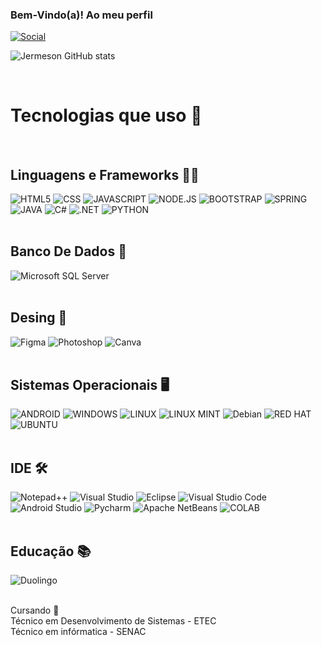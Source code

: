 ### Bem-Vindo(a)! Ao meu perfil ###


[![Social](https://img.shields.io/badge/LinkedIn-0077B5?style=for-the-badge&logo=linkedin&logoColor=white)](https://www.linkedin.com/in/jermeson-ferreira/)

![Jermeson GitHub stats](https://github-readme-stats.vercel.app/api?username=Jemersu&show_icons=true&theme=dracula)




<div style="display: inline-block"><br/>
    <h1>Tecnologias que uso 🤖</h1><br/>
    <h2>Linguagens e Frameworks 👨‍💻</h2>
    <img text-align="center" src="https://img.shields.io/badge/HTML5-E34F26?style=for-the-badge&logo=html5&logoColor=white" alt="HTML5" />
    <img text-align="center" src="https://img.shields.io/badge/CSS3-1572B6?style=for-the-badge&logo=css3&logoColor=white" alt="CSS" />
    <img text-align="center" src="https://img.shields.io/badge/JavaScript-F7DF1E?style=for-the-badge&logo=javascript&logoColor=black" alt="JAVASCRIPT" />
    <img text-align="center" src="https://img.shields.io/badge/Node.js-43853D?style=for-the-badge&logo=node.js&logoColor=white" alt="NODE.JS" />
    <img text-align="center" src="https://img.shields.io/badge/Bootstrap-563D7C?style=for-the-badge&logo=bootstrap&logoColor=white" alt="BOOTSTRAP" />
    <img text-align="center" src="https://img.shields.io/badge/Spring-6DB33F?style=for-the-badge&logo=spring&logoColor=white" alt="SPRING" />
    <img text-align="center" src="https://img.shields.io/badge/Java-ED8B00?style=for-the-badge&logo=openjdk&logoColor=white" alt="JAVA" />
    <img text-align="center" src="https://img.shields.io/badge/C%23-239120?style=for-the-badge&logo=c-sharp&logoColor=white" alt="C#" />
    <img text-align="center" src="https://img.shields.io/badge/.NET-5C2D91?style=for-the-badge&logo=.net&logoColor=white" alt=".NET" />
    <img text-align="center" src="https://img.shields.io/badge/Python-14354C?style=for-the-badge&logo=python&logoColor=white" alt="PYTHON" /><br/><br/>
    <h2>Banco De Dados 🎲</h2>
    <img text-align="center" src="https://img.shields.io/badge/Microsoft%20SQL%20Server-CC2927?style=for-the-badge&logo=microsoft%20sql%20server&logoColor=white" alt="Microsoft SQL Server" />
    <br/><br/>
    <h2>Desing 🎨</h2>
    <img text-align="center" src="https://img.shields.io/badge/Figma-F24E1E?style=for-the-badge&logo=figma&logoColor=white" alt="Figma" />
    <img text-align="center" src="https://img.shields.io/badge/Adobe%20Photoshop-31A8FF?style=for-the-badge&logo=Adobe%20Photoshop&logoColor=black" alt="Photoshop" />
    <img text-align="center" src="https://img.shields.io/badge/Canva-%2300C4CC.svg?&style=for-the-badge&logo=Canva&logoColor=white" alt="Canva" />
    <br/><br/>
    <h2>Sistemas Operacionais 🖥️</h2>
    <img text-align="center" src="https://img.shields.io/badge/Android-3DDC84?style=for-the-badge&logo=android&logoColor=white" alt="ANDROID" />
    <img text-align="center" src="https://img.shields.io/badge/Windows-0078D6?style=for-the-badge&logo=windows&logoColor=white" alt="WINDOWS" />
    <img text-align="center" src="https://img.shields.io/badge/Linux-FCC624?style=for-the-badge&logo=linux&logoColor=black" alt="LINUX" />
    <img text-align="center" src="https://img.shields.io/badge/Linux_Mint-87CF3E?style=for-the-badge&logo=linux-mint&logoColor=white" alt="LINUX MINT" />
    <img text-align="center" src="https://img.shields.io/badge/Debian-A81D33?style=for-the-badge&logo=debian&logoColor=white" alt="Debian" /> 
    <img text-align="center" src="https://img.shields.io/badge/Red%20Hat-EE0000?style=for-the-badge&logo=redhat&logoColor=white" alt="RED HAT" />
    <img text-align="center" src="https://img.shields.io/badge/Ubuntu-E95420?style=for-the-badge&logo=ubuntu&logoColor=white" alt="UBUNTU" /><br/><br/>
    <h2>IDE 🛠️</h2>
    <img text-align="center" src="https://img.shields.io/badge/Notepad++-90E59A.svg?style=for-the-badge&logo=notepad%2B%2B&logoColor=black" alt="Notepad++" />
    <img text-align="center" src="https://img.shields.io/badge/Visual_Studio-5C2D91?style=for-the-badge&logo=visual%20studio&logoColor=white" alt="Visual Studio" />
    <img text-align="center" src="https://img.shields.io/badge/Eclipse-2C2255?style=for-the-badge&logo=eclipse&logoColor=white" alt="Eclipse" />
    <img text-align="center" src="https://img.shields.io/badge/Visual_Studio_Code-0078D4?style=for-the-badge&logo=visual%20studio%20code&logoColor=white" alt="Visual Studio Code" />
    <img text-align="center" src="https://img.shields.io/badge/Android_Studio-3DDC84?style=for-the-badge&logo=android-studio&logoColor=white" alt="Android Studio" />
    <img text-align="center" src="https://img.shields.io/badge/PyCharm-000000.svg?&style=for-the-badge&logo=PyCharm&logoColor=white" alt="Pycharm" />
    <img text-align="center" src="https://img.shields.io/badge/apache%20netbeans-1B6AC6?style=for-the-badge&logo=apache%20netbeans%20IDE&logoColor=white" alt="Apache NetBeans" />
    <img text-align="center" src="https://img.shields.io/badge/Colab-F9AB00?style=for-the-badge&logo=googlecolab&color=525252" alt="COLAB" />
    <br/><br/>
    <h2>Educação 📚</h2>
    <img text-align="center" src="https://img.shields.io/badge/Duolingo-58CC02?style=for-the-badge&logo=Duolingo&logoColor=white" alt="Duolingo" /><br/><br/>
    <p>Cursando 🎒<br/> 
    Técnico em Desenvolvimento de Sistemas - ETEC<br/>
    Técnico em infórmatica - SENAC</p>
</div>

